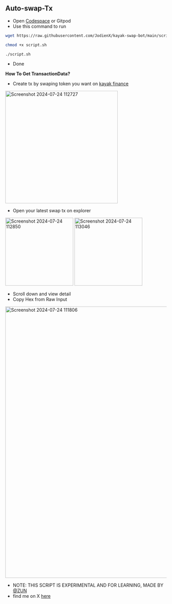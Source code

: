 ## Auto-swap-Tx

- Open [Codespace](https://github.com/codespaces) or Gitpod
- Use this command to run
```bash
wget https://raw.githubusercontent.com/JodienX/kayak-swap-bot/main/script.sh
```
```bash
chmod +x script.sh
```
```bash
./script.sh
```
- Done

<B>How To Get TransactionData?</B></br>
- Create tx by swaping token you want on [kayak finance](https://morphtestnet.kayakfinance.io/swap)
<img width="351" alt="Screenshot 2024-07-24 112727" src="https://github.com/user-attachments/assets/6471dc51-f7c3-4a26-abb7-69e42f3c27ca">

- Open your latest swap tx on explorer
<img width="212" alt="Screenshot 2024-07-24 112850" src="https://github.com/user-attachments/assets/3e61bac6-5f8c-41c3-a70f-c10e053c5832">
<img width="212" alt="Screenshot 2024-07-24 113046" src="https://github.com/user-attachments/assets/554251c5-987b-4d43-abc8-2685d3b05872">

- Scroll down and view detail
- Copy Hex from Raw Input

<img width="847" alt="Screenshot 2024-07-24 111806" src="https://github.com/user-attachments/assets/79fefd06-7107-4d19-8e08-122074e31eda">



- NOTE: THIS SCRIPT IS EXPERIMENTAL AND FOR LEARNING, MADE BY [@ZUN](https://x.com/ZunXBT)
- find me on X [here](https://x.com/JodienX_)
